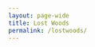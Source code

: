 ```yaml
---
layout: page-wide
title: Lost Woods
permalink: /lostwoods/
---
```


<div id="map-canvas"></div>

<script type="text/javascript" src="https://maps.googleapis.com/maps/api/js?key=AIzaSyBczbNIYsrrbOLxudm2oZq9t1xzLLpA2cg"></script>

<script type="text/javascript">
  // PRACTICE CODE WORKING, COMMENTS FOR UPDATING CODE WHEN WE HAVE SF API
  // PUT ARRAY OF ORG NAME & ADDRESSES FROM SF API HERE
  // DECLARE AN ARRAY OF MARKERS & INFO WINDOWS
  var orgName = 'Scottish Council for Voluntary Organisations';
  var addresses = [
  'Mansfield Traquair Centre, 15 Mansfield Place, Edinburgh, EH3 6BB, UK',
  'Brunswick House, 51 Wilson St, Glasgow, G1 1UZ, UK',
  'Fairways House, Fairways Business Park, Castle Heather, Inverness, IV2 6AA, UK',
  'Hayweight House, 23 Lauriston Street, Edinburgh, EH3 9DQ, UK'
  ];
  
  function main(){
    var geocoder, map, i;
    var mapOptions = {
      center: {lat: 56.490671, lng: -4.202646},
      zoom: 7,
      mapTypeId: google.maps.MapTypeId.ROADMAP,
      disableDefaultUI: true,
      mapTypeControl: true
    };
    map = new google.maps.Map(document.getElementById('map-canvas'),mapOptions);
    geocoder = new google.maps.Geocoder();
    
    for(i=0;i<addresses.length;i++){
      geocoder.geocode({'address': addresses[i]}, function(result, statusCode){
        if(statusCode == google.maps.GeocoderStatus.OK){
          var marker = new google.maps.Marker({
            map:map,
            position: result[0].geometry.location,
            title: orgName
          });
          
          var infoWindow = new google.maps.InfoWindow({
            content: '<h1>' + orgName + '</h1>' + '<p>' + addresses[i] + '</p>'
          });
          google.maps.event.addListener(marker, 'click', function(){infoWindow.open(map,marker);});
        }
      });
    }
  }
  
  google.maps.event.addDomListener(window, 'load', main);
  
 </script>
